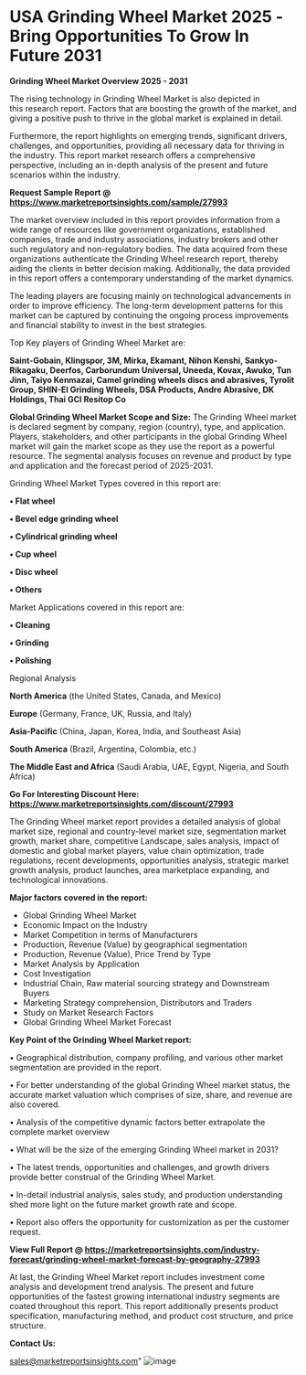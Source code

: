 # USA Grinding Wheel Market 2025 -Bring Opportunities To Grow In Future 2031

<Strong> Grinding Wheel Market Overview 2025 - 2031</strong>

The rising technology in Grinding Wheel Market is also depicted in this research report. Factors that are boosting the growth of the market, and giving a positive push to thrive in the global market is explained in detail.

Furthermore, the report highlights on emerging trends, significant drivers, challenges, and opportunities, providing all necessary data for thriving in the industry. This report market research offers a comprehensive perspective, including an in-depth analysis of the present and future scenarios within the industry.

<strong>Request Sample Report @ <a href=https://www.marketreportsinsights.com/sample/27993>https://www.marketreportsinsights.com/sample/27993</a></strong>

The market overview included in this report provides information from a wide range of resources like government organizations, established companies, trade and industry associations, industry brokers and other such regulatory and non-regulatory bodies. The data acquired from these organizations authenticate the Grinding Wheel research report, thereby aiding the clients in better decision making. Additionally, the data provided in this report offers a contemporary understanding of the market dynamics.

The leading players are focusing mainly on technological advancements in order to improve efficiency. The long-term development patterns for this market can be captured by continuing the ongoing process improvements and financial stability to invest in the best strategies.

Top Key players of Grinding Wheel Market are:

<strong>Saint-Gobain, Klingspor, 3M, Mirka, Ekamant, Nihon Kenshi, Sankyo-Rikagaku, Deerfos, Carborundum Universal, Uneeda, Kovax, Awuko, Tun Jinn, Taiyo Kenmazai, Camel grinding wheels discs and abrasives, Tyrolit Group, SHIN-EI Grinding Wheels, DSA Products, Andre Abrasive, DK Holdings, Thai GCI Resitop Co</strong>

<strong><b>Global Grinding Wheel Market Scope and Size:</b></strong>
The Grinding Wheel market is declared segment by company, region (country), type, and application. Players, stakeholders, and other participants in the global Grinding Wheel market will gain the market scope as they use the report as a powerful resource. The segmental analysis focuses on revenue and product by type and application and the forecast period of 2025-2031.

Grinding Wheel Market Types covered in this report are:

<strong>• Flat wheel

• Bevel edge grinding wheel

• Cylindrical grinding wheel

• Cup wheel

• Disc wheel

• Others</strong>

Market Applications covered in this report are:

<strong>• Cleaning

• Grinding

• Polishing</strong> 

Regional Analysis

<strong>North America</strong> (the United States, Canada, and Mexico)

<strong>Europe</strong> (Germany, France, UK, Russia, and Italy)

<strong>Asia-Pacific</strong> (China, Japan, Korea, India, and Southeast Asia)

<strong>South America</strong> (Brazil, Argentina, Colombia, etc.)

<strong>The Middle East and Africa</strong> (Saudi Arabia, UAE, Egypt, Nigeria, and South Africa)

<strong>Go For Interesting Discount Here: <a href=https://www.marketreportsinsights.com/discount/27993>https://www.marketreportsinsights.com/discount/27993</a></strong>

The Grinding Wheel market report provides a detailed analysis of global market size, regional and country-level market size, segmentation market growth, market share, competitive Landscape, sales analysis, impact of domestic and global market players, value chain optimization, trade regulations, recent developments, opportunities analysis, strategic market growth analysis, product launches, area marketplace expanding, and technological innovations.

<strong><b>Major factors covered in the report:</b></strong>
<ul>
  <li>Global Grinding Wheel Market </li>
  <li>Economic Impact on the Industry</li>
  <li>Market Competition in terms of Manufacturers</li>
  <li>Production, Revenue (Value) by geographical segmentation</li>
  <li>Production, Revenue (Value), Price Trend by Type</li>
  <li>Market Analysis by Application</li>
  <li>Cost Investigation</li>
  <li>Industrial Chain, Raw material sourcing strategy and Downstream Buyers</li>
  <li>Marketing Strategy comprehension, Distributors and Traders</li>
  <li>Study on Market Research Factors</li>
  <li>Global Grinding Wheel Market Forecast</li>
</ul>

<strong><b>Key Point of the Grinding Wheel Market report:</b></strong>

• Geographical distribution, company profiling, and various other market segmentation are provided in the report.

• For better understanding of the global Grinding Wheel market status, the accurate market valuation which comprises of size, share, and revenue are also covered.

• Analysis of the competitive dynamic factors better extrapolate the complete market overview

• What will be the size of the emerging Grinding Wheel market in 2031?

• The latest trends, opportunities and challenges, and growth drivers provide better construal of the Grinding Wheel Market.

• In-detail industrial analysis, sales study, and production understanding shed more light on the future market growth rate and scope.

• Report also offers the opportunity for customization as per the customer request.

<strong><b>View Full Report @ <a href=https://marketreportsinsights.com/industry-forecast/grinding-wheel-market-forecast-by-geography-27993>https://marketreportsinsights.com/industry-forecast/grinding-wheel-market-forecast-by-geography-27993</a></b></strong>


At last, the Grinding Wheel Market report includes investment come analysis and development trend analysis. The present and future opportunities of the fastest growing international industry segments are coated throughout this report. This report additionally presents product specification, manufacturing method, and product cost structure, and price structure.

<strong>Contact Us:</strong>

sales@marketreportsinsights.com"
![image](https://github.com/user-attachments/assets/4c04d71f-a36c-4fbf-9305-ddf57596cd67)
